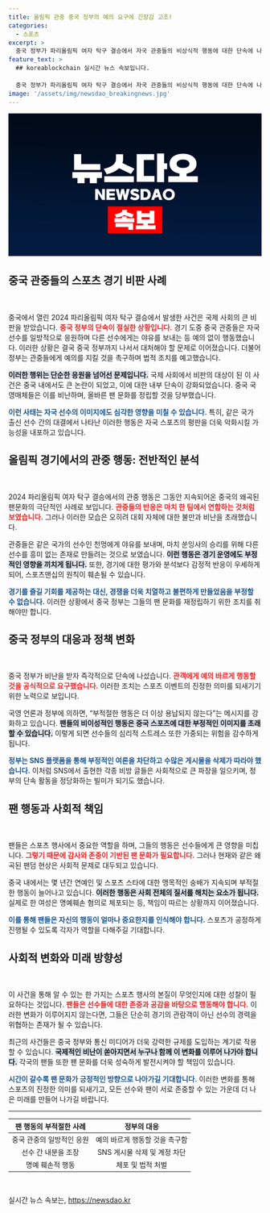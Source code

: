 ```yaml
---
title: 올림픽 관중 중국 정부의 예의 요구에 긴장감 고조!
categories:
  - 스포츠
excerpt: >
  중국 정부가 파리올림픽 여자 탁구 결승에서 자국 관중들의 비상식적 행동에 대한 단속에 나섰습니다. 지나친 팬덤으로 선수 간의 갈등을 조장한 중국 관중들, 이로 인해 SNS 계정 차단과 체포까지 이어졌습니다.
feature_text: >
  ## koreablockchain 실시간 뉴스 속보입니다.

  중국 정부가 파리올림픽 여자 탁구 결승에서 자국 관중들의 비상식적 행동에 대한 단속에 나섰습니다. 지나친 팬덤으로 선수 간의 갈등을 조장한 중국 관중들, 이로 인해 SNS 계정 차단과 체포까지 이어졌습니다.
image: '/assets/img/newsdao_breakingnews.jpg'
---
```


<p><img src="/assets/img/newsdao_breakingnews.jpg" alt="koreablockchain 속보" /></p>

<h2 data-ke-size="size26">중국 관중들의 스포츠 경기 비판 사례</h2>

<p data-ke-size="size16">&nbsp;</p>

<p>중국에서 열린 2024 파리올림픽 여자 탁구 결승에서 발생한 사건은 국제 사회의 큰 비판을 받았습니다. <b><span style="color: #ee2323;">중국 정부의 단속이 절실한 상황입니다.</span></b> 경기 도중 중국 관중들은 자국 선수를 일방적으로 응원하며 다른 선수에게는 야유를 보내는 등 예의 없이 행동했습니다. 이러한 상황은 결국 중국 정부까지 나서서 대처해야 할 문제로 이어졌습니다. 더불어 정부는 관중들에게 예의를 지킬 것을 촉구하며 법적 조치를 예고했습니다. </p>

<p><b><span style="background-color: #21538527;">이러한 행위는 단순한 응원을 넘어선 문제입니다.</span></b> 국제 사회에서 비판의 대상이 된 이 사건은 중국 내에서도 큰 논란이 되었고, 이에 대한 내부 단속이 강화되었습니다. 중국 국영매체들은 이를 비난하며, 올바른 팬 문화를 정립할 것을 당부했습니다. </p>

<p><b><span style="color: #1a5490;">이런 사태는 자국 선수의 이미지에도 심각한 영향을 미칠 수 있습니다.</span></b> 특히, 같은 국가 출신 선수 간의 대결에서 나타난 이러한 행동은 자국 스포츠의 평판을 더욱 악화시킬 가능성을 내포하고 있습니다. </p>

<h2 data-ke-size="size26">올림픽 경기에서의 관중 행동: 전반적인 분석</h2>

<p data-ke-size="size16">&nbsp;</p>

<p>2024 파리올림픽 여자 탁구 결승에서의 관중 행동은 그동안 지속되어온 중국의 왜곡된 팬문화의 극단적인 사례로 보입니다. <b><span style="color: #ee2323;">관중들의 반응은 마치 한 팀에서 연합하는 것처럼 보였습니다.</span></b> 그러나 이러한 모습은 오히려 대회 자체에 대한 불만과 비난을 초래했습니다. </p>

<p>관중들은 같은 국가의 선수인 천멍에게 야유를 보내며, 마치 쑨잉사의 승리를 위해 다른 선수를 흥미 없는 존재로 만들려는 것으로 보였습니다. <b><span style="background-color: #21538527;">이런 행동은 경기 운영에도 부정적인 영향을 끼치게 됩니다.</span></b> 또한, 경기에 대한 평가와 분석보다 감정적 반응이 우세하게 되어, 스포츠맨십의 원칙이 훼손될 수 있습니다. </p>

<p><b><span style="color: #1a5490;">경기를 즐길 기회를 제공하는 대신, 경쟁을 더욱 치열하고 불편하게 만들었음을 부정할 수 없습니다.</span></b> 이러한 상황에서 중국 정부는 그들의 팬 문화를 재정립하기 위한 조치를 취해야만 합니다.</p>

<h2 data-ke-size="size26">중국 정부의 대응과 정책 변화</h2>

<p data-ke-size="size16">&nbsp;</p>

<p>중국 정부가 비난을 받자 즉각적으로 단속에 나섰습니다. <b><span style="color: #ee2323;">관객에게 예의 바르게 행동할 것을 공식적으로 요구했습니다.</span></b> 이러한 조치는 스포츠 이벤트의 진정한 의미를 되새기기 위한 노력으로 보입니다. </p>

<p>국영 언론과 정부에 의하면, “부적절한 행동은 더 이상 용납되지 않는다”는 메시지를 강화하고 있습니다. <b><span style="background-color: #21538527;">팬들의 비이성적인 행동은 중국 스포츠에 대한 부정적인 이미지를 초래할 수 있습니다.</span></b> 이렇게 되면 선수들의 심리적 스트레스 또한 가중되는 위험을 감수하게 됩니다. </p>

<p><b><span style="color: #1a5490;">정부는 SNS 플랫폼을 통해 부정적인 여론을 차단하고 수많은 게시물을 삭제가 따라야 했습니다.</span></b> 이처럼 SNS에서 출현한 각종 비방 글들은 사회적으로 큰 파장을 일으키며, 정부의 단속 활동을 정당화하는 빌미가 되기도 했습니다.</p>

<h2 data-ke-size="size26">팬 행동과 사회적 책임</h2>

<p data-ke-size="size16">&nbsp;</p>

<p>팬들은 스포츠 행사에서 중요한 역할을 하며, 그들의 행동은 선수들에게 큰 영향을 미칩니다. <b><span style="color: #ee2323;">그렇기 때문에 감사와 존중이 기반된 팬 문화가 필요합니다.</span></b> 그러나 현재와 같은 왜곡된 팬덤 현상은 사회적 문제로 대두되고 있습니다. </p>

<p>중국 내에서는 몇 년간 연예인 및 스포츠 스타에 대한 맹목적인 숭배가 지속되며 부적절한 행동이 늘어나고 있습니다. <b><span style="background-color: #21538527;">이러한 행동은 사회 전체의 질서를 해치는 요소가 됩니다.</span></b> 실제로 한 여성은 명예훼손 혐의로 체포되는 등, 책임이 따르는 상황까지 이어졌습니다. </p>

<p><b><span style="color: #1a5490;">이를 통해 팬들은 자신의 행동이 얼마나 중요한지를 인식해야 합니다.</span></b> 스포츠가 공정하게 진행될 수 있도록 각자가 역할을 다해주길 기대합니다.</p>

<h2 data-ke-size="size26">사회적 변화와 미래 방향성</h2>

<p data-ke-size="size16">&nbsp;</p>

<p>이 사건을 통해 알 수 있는 한 가지는 스포츠 행사의 본질이 무엇인지에 대한 성찰이 필요하다는 것입니다. <b><span style="color: #ee2323;">팬들은 선수들에 대한 존중과 공감을 바탕으로 행동해야 합니다.</span></b> 이러한 변화가 이루어지지 않는다면, 그들은 단순히 경기의 관람객이 아닌 선수의 경력을 위협하는 존재가 될 수 있습니다. </p>

<p>최근의 사건들은 중국 정부와 통신 미디어가 더욱 강력한 규제를 도입하는 계기로 작용할 수 있습니다. <b><span style="background-color: #21538527;">국제적인 비난이 쏟아지면서 누구나 함께 이 변화를 이루어 나가야 합니다.</span></b> 각국의 팬들 또한 팬 문화를 더욱 성숙하게 발전시켜야 할 책임이 있습니다. </p>

<p><b><span style="color: #1a5490;">시간이 갈수록 팬 문화가 긍정적인 방향으로 나아가길 기대합니다.</span></b> 이러한 변화를 통해 스포츠의 진정한 의미를 되새기고, 모든 선수와 팬이 서로 존중할 수 있는 가운데 더 나은 미래를 만들어 나가길 바랍니다. </p>

<hr>

<table>
    <thead>
        <tr>
            <th style="text-align: center;">팬 행동의 부적절한 사례</th>
            <th style="text-align: center;">정부의 대응</th>
        </tr>
    </thead>
    <tbody>
        <tr>
            <td style="text-align: center; height: 17px;">중국 관중의 일방적인 응원</td>
            <td style="text-align: center; height: 17px;">예의 바르게 행동할 것을 촉구함</td>
        </tr>
        <tr>
            <td style="text-align: center; height: 17px;">선수 간 내분을 조장</td>
            <td style="text-align: center; height: 17px;">SNS 게시물 삭제 및 계정 차단</td>
        </tr>
        <tr>
            <td style="text-align: center; height: 17px;">명예 훼손적 행동</td>
            <td style="text-align: center; height: 17px;">체포 및 법적 처벌</td>
        </tr>
    </tbody>
</table> 

<p data-ke-size="size16">&nbsp;</p>
실시간 뉴스 속보는, <a href="https://newsdao.kr" rel="dofollow">https://newsdao.kr</a>


